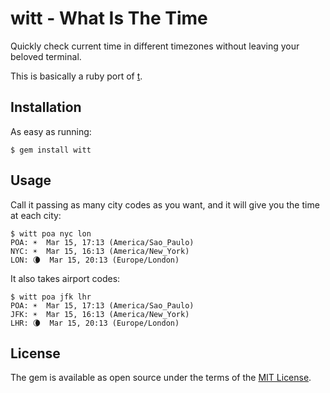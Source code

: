 # witt - What Is The Time

Quickly check current time in different timezones without leaving your beloved terminal.

This is basically a ruby port of [t](https://github.com/cv/t).

## Installation

As easy as running:

```
$ gem install witt
```

## Usage

Call it passing as many city codes as you want, and it will give you the time at each city:

```
$ witt poa nyc lon
POA: ☀️  Mar 15, 17:13 (America/Sao_Paulo)
NYC: ☀️  Mar 15, 16:13 (America/New_York)
LON: 🌘  Mar 15, 20:13 (Europe/London)
```

It also takes airport codes:

```
$ witt poa jfk lhr
POA: ☀️  Mar 15, 17:13 (America/Sao_Paulo)
JFK: ☀️  Mar 15, 16:13 (America/New_York)
LHR: 🌘  Mar 15, 20:13 (Europe/London)
```

## License

The gem is available as open source under the terms of the [MIT License](http://opensource.org/licenses/MIT).

